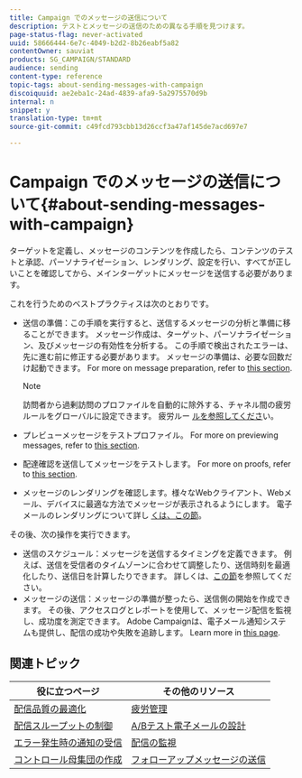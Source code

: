 ```yaml
---
title: Campaign でのメッセージの送信について
description: テストとメッセージの送信のための異なる手順を見つけます。
page-status-flag: never-activated
uuid: 58666444-6e7c-4049-b2d2-8b26eabf5a82
contentOwner: sauviat
products: SG_CAMPAIGN/STANDARD
audience: sending
content-type: reference
topic-tags: about-sending-messages-with-campaign
discoiquuid: ae2eba1c-24ad-4839-afa9-5a2975570d9b
internal: n
snippet: y
translation-type: tm+mt
source-git-commit: c49fcd793cbb13d26ccf3a47af145de7acd697e7

---
```



# Campaign でのメッセージの送信について{#about-sending-messages-with-campaign}

ターゲットを定義し、メッセージのコンテンツを作成したら、コンテンツのテストと承認、パーソナライゼーション、レンダリング、設定を行い、すべてが正しいことを確認してから、メインターゲットにメッセージを送信する必要があります。

これを行うためのベストプラクティスは次のとおりです。

* 送信の準備：この手順を実行すると、送信するメッセージの分析と準備に移ることができます。 メッセージ作成は、ターゲット、パーソナライゼーション、及びメッセージの有効性を分析する。 この手順で検出されたエラーは、先に進む前に修正する必要があります。 メッセージの準備は、必要な回数だけ起動できます。 For more on message preparation, refer to [this section](../../sending/using/preparing-the-send.md).

   >[!NOTE]
   >
   >訪問者から過剰訪問のプロファイルを自動的に除外する、チャネル間の疲労ルールをグローバルに設定できます。 疲労ルー [ルを参照してくださ](../../sending/using/fatigue-rules.md)い。

* プレビューメッセージをテストプロファイル。 For more on previewing messages, refer to [this section](../../sending/using/previewing-messages.md).
* 配達確認を送信してメッセージをテストします。 For more on proofs, refer to [this  section](../../sending/using/sending-proofs.md).
* メッセージのレンダリングを確認します。様々なWebクライアント、Webメール、デバイスに最適な方法でメッセージが表示されるようにします。 電子メールのレンダリングについて詳し [くは、この節](../../sending/using/email-rendering.md)。

その後、次の操作を実行できます。

* 送信のスケジュール：メッセージを送信するタイミングを定義できます。 例えば、送信を受信者のタイムゾーンに合わせて調整したり、送信時刻を最適化したり、送信日を計算したりできます。 詳しくは、[この節](../../sending/using/about-scheduling-messages.md)を参照してください。
* メッセージの送信：メッセージの準備が整ったら、送信側の開始を作成できます。 その後、アクセスログとレポートを使用して、メッセージ配信を監視し、成功度を測定できます。 Adobe Campaignは、電子メール通知システムも提供し、配信の成功や失敗を追跡します。 Learn more in [this page](../../sending/using/confirming-the-send.md).

## 関連トピック

| 役に立つページ | その他のリソース |
|---|---|
| [配信品質の最適化](../../sending/using/about-deliverability.md) | [疲労管理](../../sending/using/fatigue-rules.md) |
| [配信スループットの制御](../../reporting/using/delivery-throughput.md) | [A/Bテスト電子メールの設計](../../channels/using/designing-an-a-b-test-email.md) |
| [エラー発生時の通知の受信](../../sending/using/receiving-alerts-when-failures-happen.md) | [配信の監視](../../sending/using/monitoring-a-delivery.md) |
| [コントロール母集団の作成](../../automating/using/workflow-control-group.md) | [フォローアップメッセージの送信](../../channels/using/follow-up-messages.md) |
